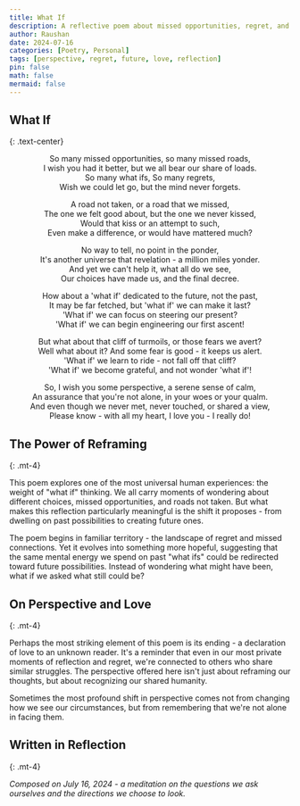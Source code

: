 ```yaml
---
title: What If
description: A reflective poem about missed opportunities, regret, and the power of shifting our focus from past 'what ifs' to future possibilities.
author: Raushan
date: 2024-07-16
categories: [Poetry, Personal]
tags: [perspective, regret, future, love, reflection]
pin: false
math: false
mermaid: false
---
```


## What If
{: .text-center}

<div class="poem" markdown="1" align="center">
So many missed opportunities, so many missed roads,<br>
I wish you had it better, but we all bear our share of loads.<br>
So many what ifs, So many regrets,<br>
Wish we could let go, but the mind never forgets.

A road not taken, or a road that we missed,<br>
The one we felt good about, but the one we never kissed,<br>
Would that kiss or an attempt to such,<br>
Even make a difference, or would have mattered much?

No way to tell, no point in the ponder,<br>
It's another universe that revelation - a million miles yonder.<br>
And yet we can't help it, what all do we see,<br>
Our choices have made us, and the final decree.

How about a 'what if' dedicated to the future, not the past,<br>
It may be far fetched, but 'what if' we can make it last?<br>
'What if' we can focus on steering our present?<br>
'What if' we can begin engineering our first ascent!

But what about that cliff of turmoils, or those fears we avert?<br>
Well what about it? And some fear is good - it keeps us alert.<br>
'What if' we learn to ride - not fall off that cliff?<br>
'What if' we become grateful, and not wonder 'what if'!

So, I wish you some perspective, a serene sense of calm,<br>
An assurance that you're not alone, in your woes or your qualm.<br>
And even though we never met, never touched, or shared a view,<br>
Please know - with all my heart, I love you - I really do!
</div>

## The Power of Reframing
{: .mt-4}

This poem explores one of the most universal human experiences: the weight of "what if" thinking. We all carry moments of wondering about different choices, missed opportunities, and roads not taken. But what makes this reflection particularly meaningful is the shift it proposes - from dwelling on past possibilities to creating future ones.

The poem begins in familiar territory - the landscape of regret and missed connections. Yet it evolves into something more hopeful, suggesting that the same mental energy we spend on past "what ifs" could be redirected toward future possibilities. Instead of wondering what might have been, what if we asked what still could be?

## On Perspective and Love
{: .mt-4}

Perhaps the most striking element of this poem is its ending - a declaration of love to an unknown reader. It's a reminder that even in our most private moments of reflection and regret, we're connected to others who share similar struggles. The perspective offered here isn't just about reframing our thoughts, but about recognizing our shared humanity.

Sometimes the most profound shift in perspective comes not from changing how we see our circumstances, but from remembering that we're not alone in facing them.

## Written in Reflection
{: .mt-4}

*Composed on July 16, 2024 - a meditation on the questions we ask ourselves and the directions we choose to look.*